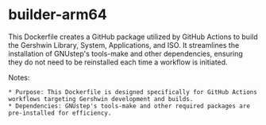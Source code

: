 # builder-arm64

This Dockerfile creates a GitHub package utilized by GitHub Actions to build the Gershwin Library, System, Applications, and ISO. It streamlines the installation of GNUstep's tools-make and other dependencies, ensuring they do not need to be reinstalled each time a workflow is initiated.

Notes:

    * Purpose: This Dockerfile is designed specifically for GitHub Actions workflows targeting Gershwin development and builds.
    * Dependencies: GNUstep's tools-make and other required packages are pre-installed for efficiency.